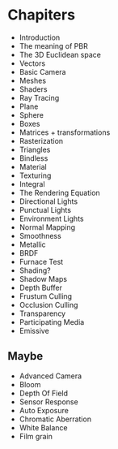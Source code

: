 # Chapiters

- Introduction
- The meaning of PBR
- The 3D Euclidean space
- Vectors
- Basic Camera
- Meshes
- Shaders
- Ray Tracing
- Plane
- Sphere
- Boxes
- Matrices + transformations
- Rasterization
- Triangles
- Bindless
- Material
- Texturing
- Integral
- The Rendering Equation
- Directional Lights
- Punctual Lights
- Environment Lights
- Normal Mapping
- Smoothness
- Metallic
- BRDF
- Furnace Test
- Shading?
- Shadow Maps
- Depth Buffer
- Frustum Culling
- Occlusion Culling
- Transparency
- Participating Media
- Emissive

## Maybe


- Advanced Camera
- Bloom
- Depth Of Field
- Sensor Response
- Auto Exposure
- Chromatic Aberration
- White Balance
- Film grain
